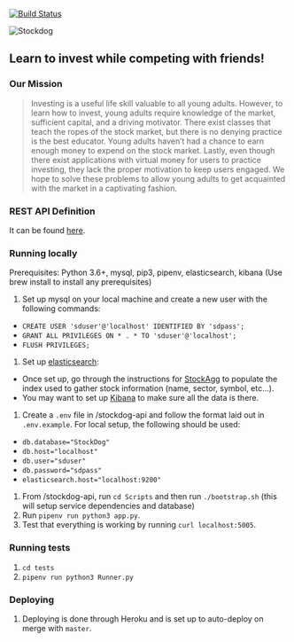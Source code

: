 [![Build Status](https://travis-ci.org/sshaul/StockDog.svg?branch=master)](https://travis-ci.org/sshaul/StockDog)

![Stockdog](https://github.com/sshaul/StockDog/blob/master/Assets/logoColor.png)
## Learn to invest while competing with friends!

### Our Mission
> Investing is a useful life skill valuable to all young adults. However, to learn how to invest, young adults require knowledge of the market, sufficient capital, and a driving motivator. There exist classes that teach the ropes of the stock market, but there is no denying practice is the best educator. Young adults haven’t had a chance to earn enough money to expend on the stock market. Lastly, even though there exist applications with virtual money for users to practice investing, they lack the proper motivation to keep users engaged. We hope to solve these problems to allow young adults to get acquainted with the market in a captivating fashion.


### REST API Definition
It can be found [here](https://stockdog.gitbook.io/project/rest-api).


### Running locally
Prerequisites: Python 3.6+, mysql, pip3, pipenv, elasticsearch, kibana (Use brew install to install any prerequisites)
1. Set up mysql on your local machine and create a new user with the following commands:
- `CREATE USER 'sduser'@'localhost' IDENTIFIED BY 'sdpass';`
- `GRANT ALL PRIVILEGES ON * . * TO 'sduser'@'localhost';` 
- `FLUSH PRIVILEGES;`
1. Set up [elasticsearch](https://www.elastic.co/guide/en/elasticsearch/reference/7.7/brew.html):
- Once set up, go through the instructions for [StockAgg](https://github.com/asnewman/StockAgg) to populate the index used to gather stock information (name, sector, symbol, etc...).
- You may want to set up [Kibana](https://www.elastic.co/guide/en/kibana/current/brew.html) to make sure all the data is there.
1. Create a `.env` file in /stockdog-api and follow the format laid out in `.env.example`. For local setup, the following should be used:
- `db.database="StockDog"`
- `db.host="localhost"`
- `db.user="sduser"`
- `db.password="sdpass"`
- `elasticsearch.host="localhost:9200"`
1. From /stockdog-api, run `cd Scripts` and then run `./bootstrap.sh` (this will setup service dependencies and database)
1. Run `pipenv run python3 app.py`.
1. Test that everything is working by running `curl localhost:5005`.

### Running tests
1. `cd tests`
1. `pipenv run python3 Runner.py`

### Deploying
1. Deploying is done through Heroku and is set up to auto-deploy on merge with `master`.
